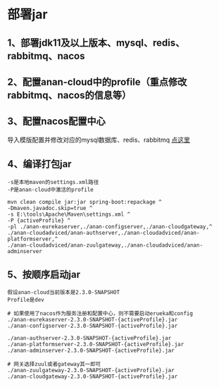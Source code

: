 # 部署jar
## 1、部署jdk11及以上版本、mysql、redis、rabbitmq、nacos

## 2、配置anan-cloud中的profile（重点修改rabbitmq、nacos的信息等）

## 3、配置nacos配置中心
导入模版配置并修改对应的mysql数据库、redis、rabbitmq [点这里](../anan-config) 
## 4、编译打包jar
    -s是本地maven的settings.xml路径
    -P是anan-cloud中激活的profile
```shell script
mvn clean compile jar:jar spring-boot:repackage ^
-Dmaven.javadoc.skip=true ^
-s E:\tools\Apache\Maven\settings.xml ^
-P {activeProfile} ^
-pl ./anan-eurekaserver,./anan-configserver,./anan-cloudgateway,^
./anan-cloudadviced/anan-authserver,./anan-cloudadviced/anan-platformserver,^
./anan-cloudadviced/anan-zuulgateway,./anan-cloudadviced/anan-adminserver
```

## 5、按顺序启动jar
    假设anan-cloud当前版本是2.3.0-SNAPSHOT
    Profile是dev
```shell script
# 如果使用了nacos作为服务注册和配置中心，则不需要启动erueka和config
./anan-eurekaserver-2.3.0-SNAPSHOT-{activeProfile}.jar
./anan-configserver-2.3.0-SNAPSHOT-{activeProfile}.jar

./anan-authserver-2.3.0-SNAPSHOT-{activeProfile}.jar
./anan-platformserver-2.3.0-SNAPSHOT-{activeProfile}.jar
./anan-adminserver-2.3.0-SNAPSHOT-{activeProfile}.jar

# 网关选择zuul或者gateway其一即可
./anan-zuulgateway-2.3.0-SNAPSHOT-{activeProfile}.jar
./anan-cloudgateway-2.3.0-SNAPSHOT-{activeProfile}.jar

```

